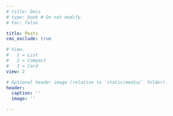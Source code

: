 ```yaml
---
# title: Docs
# type: book # Do not modify.
# toc: false

title: Posts
cms_exclude: true

# View.
#   1 = List
#   2 = Compact
#   3 = Card
view: 2

# Optional header image (relative to `static/media/` folder).
header:
  caption: ''
  image: ''

---
```

<!-- 
Welcome to the _Project Docs_ template!

{{< cta cta_text="👉 Get Started with Chapter 1" cta_link="chapter1" >}} -->
